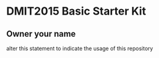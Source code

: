 # DMIT2015 Basic Starter Kit

## Owner your name

alter this statement to indicate the usage of this repository
